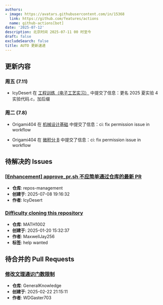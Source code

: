 ```yaml
---
authors:
- image: https://avatars.githubusercontent.com/in/15368
  link: https://github.com/features/actions
  name: github-actions[bot]
date: '2025-07-12'
description: 北京时间 2025-07-11 00 时至今
draft: false
excludeSearch: false
title: AUTO 更新速递
---
```


## 更新内容

### 周五 (7.11)

- IcyDesert 在 [工程训练（电子工艺实习）](https://github.com/HITSZ-OpenAuto/ENGG1003) 中提交了信息：更名 2025 夏实验 4 实验代码.c，加后缀

### 周二 (7.8)

- Origami404 在 [机械设计基础](https://github.com/HITSZ-OpenAuto/MECH2010) 中提交了信息：ci: fix permission issue in workflow

- Origami404 在 [微积分 B](https://github.com/HITSZ-OpenAuto/MATH1015B) 中提交了信息：ci: fix permission issue in workflow

## 待解决的 Issues

### [[Enhancement] approve_pr.sh 不应简单通过仓库的最新 PR](https://github.com/HITSZ-OpenAuto/repos-management/issues/5)

- **仓库**: repos-management
- **创建于**: 2025-07-08 19:16:32
- **作者**: IcyDesert

### [Difficulty cloning this repository](https://github.com/HITSZ-OpenAuto/MATH1002/issues/13)

- **仓库**: MATH1002
- **创建于**: 2025-01-20 15:32:37
- **作者**: MaxwellJay256
- **标签**: help wanted

## 待合并的 Pull Requests

### [修改文理通识门数限制](https://github.com/HITSZ-OpenAuto/GeneralKnowledge/pull/6)

- **仓库**: GeneralKnowledge
- **创建于**: 2025-02-22 21:15:11
- **作者**: WDGaster703

